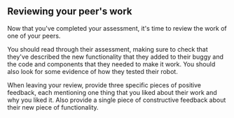 [comment]: # (
Is this step open? Y/N
If so, short description of this step:
Related links:
Related files:
)

## Reviewing your peer's work

Now that you've completed your assessment, it's time to review the work of one of your peers.

You should read through their assessment, making sure to check that they've described the new functionality that they added to their buggy and the code and components that they needed to make it work. You should also look for some evidence of how they tested their robot.

When leaving your review, provide three specific pieces of positive feedback, each mentioning one thing that you liked about their work and why you liked it. Also provide a single piece of constructive feedback about their new piece of functionality.
